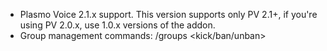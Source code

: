 - Plasmo Voice 2.1.x support. This version supports only PV 2.1+, if you're using PV 2.0.x, use 1.0.x versions of the addon.
- Group management commands: /groups <kick/ban/unban>
